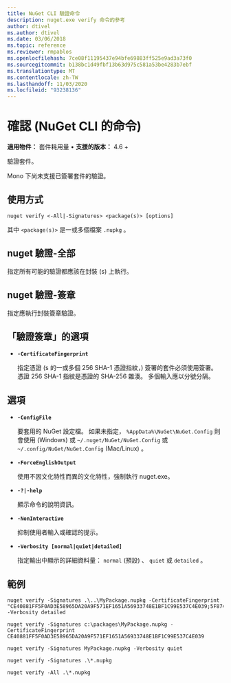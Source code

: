 ```yaml
---
title: NuGet CLI 驗證命令
description: nuget.exe verify 命令的參考
author: dtivel
ms.author: dtivel
ms.date: 03/06/2018
ms.topic: reference
ms.reviewer: rmpablos
ms.openlocfilehash: 7ce08f11195437e94bfe69883ff525e9ad3a73f0
ms.sourcegitcommit: b138bc1d49fbf13b63d975c581a53be4283b7ebf
ms.translationtype: MT
ms.contentlocale: zh-TW
ms.lasthandoff: 11/03/2020
ms.locfileid: "93238136"
---
```

# <a name="verify-command-nuget-cli"></a>確認 (NuGet CLI 的命令) 

**適用物件：** 套件耗用量 &bullet; **支援的版本：** 4.6 +

驗證套件。

Mono 下尚未支援已簽署套件的驗證。

## <a name="usage"></a>使用方式

```cli
nuget verify <-All|-Signatures> <package(s)> [options]
```

其中 `<package(s)>` 是一或多個檔案 `.nupkg` 。

## <a name="nuget-verify--all"></a>nuget 驗證-全部

指定所有可能的驗證都應該在封裝 (s) 上執行。

## <a name="nuget-verify--signatures"></a>nuget 驗證-簽章

指定應執行封裝簽章驗證。

## <a name="options-for-verify--signatures"></a>「驗證簽章」的選項

- **`-CertificateFingerprint`**

  指定憑證 (s 的一或多個 256 SHA-1 憑證指紋，) 簽署的套件必須使用簽署。 憑證 256 SHA-1 指紋是憑證的 SHA-256 雜湊。 多個輸入應以分號分隔。

## <a name="options"></a>選項

- **`-ConfigFile`**

  要套用的 NuGet 設定檔。 如果未指定， `%AppData%\NuGet\NuGet.Config` 則會使用 (Windows) 或 `~/.nuget/NuGet/NuGet.Config` 或 `~/.config/NuGet/NuGet.Config` (Mac/Linux) 。

- **`-ForceEnglishOutput`**

  使用不因文化特性而異的文化特性，強制執行 nuget.exe。

- **`-?|-help`**

  顯示命令的說明資訊。

- **`-NonInteractive`**

  抑制使用者輸入或確認的提示。

- **`-Verbosity [normal|quiet|detailed]`**

  指定輸出中顯示的詳細資料量： `normal` (預設) 、 `quiet` 或 `detailed` 。

## <a name="examples"></a>範例

```cli
nuget verify -Signatures .\..\MyPackage.nupkg -CertificateFingerprint "CE40881FF5F0AD3E58965DA20A9F571EF1651A56933748E1BF1C99E537C4E039;5F874AAF47BCB268A19357364E7FBB09D6BF9E8A93E1229909AC5CAC865802E2" -Verbosity detailed

nuget verify -Signatures c:\packages\MyPackage.nupkg -CertificateFingerprint CE40881FF5F0AD3E58965DA20A9F571EF1651A56933748E1BF1C99E537C4E039

nuget verify -Signatures MyPackage.nupkg -Verbosity quiet

nuget verify -Signatures .\*.nupkg

nuget verify -All .\*.nupkg

```